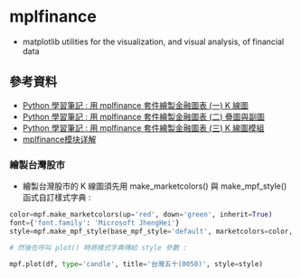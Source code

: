 # mplfinance 
- matplotlib utilities for the visualization, and visual analysis, of financial data

## 參考資料
- [Python 學習筆記 : 用 mplfinance 套件繪製金融圖表 (一) K 線圖](https://yhhuang1966.blogspot.com/2022/09/python-mplfinance.html)
- [Python 學習筆記 : 用 mplfinance 套件繪製金融圖表 (二) 疊圖與副圖](https://yhhuang1966.blogspot.com/2024/08/python-mplfinance.html)
- [Python 學習筆記 : 用 mplfinance 套件繪製金融圖表 (三) K 線圖模組](https://yhhuang1966.blogspot.com/2024/08/python-mplfinance-k-kbarpy.html)
- [mplfinance模块详解](https://www.cnblogs.com/yuyanc/p/16388190.html)

### 繪製台灣股市
- 繪製台灣股市的 K 線圖須先用 make_marketcolors() 與 make_mpf_style() 函式自訂樣式字典 :
```python
color=mpf.make_marketcolors(up='red', down='green', inherit=True)   
font={'font.family': 'Microsoft JhengHei'}   
style=mpf.make_mpf_style(base_mpf_style='default', marketcolors=color, rc=font)     

# 然後在呼叫 plot() 時將樣式字典傳給 style 參數 :

mpf.plot(df, type='candle', title='台灣五十(0050)', style=style)
```
